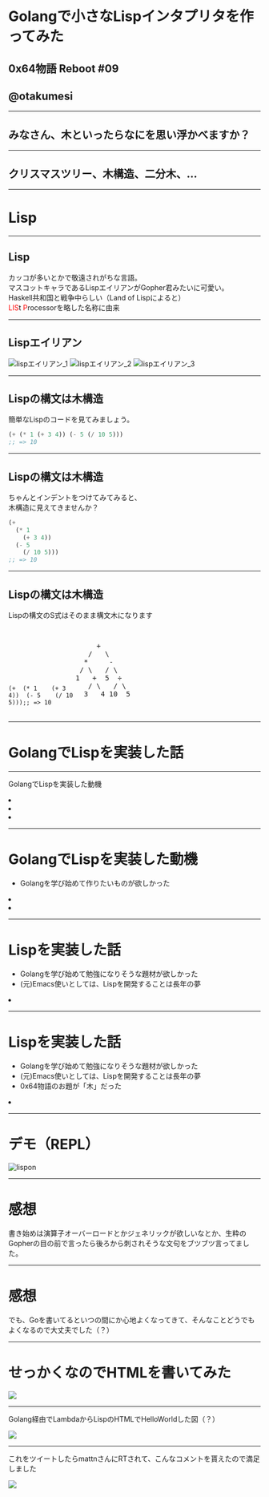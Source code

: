 # Golangで小さなLispインタプリタを作ってみた
## 0x64物語 Reboot \#09
## @otakumesi

---

## みなさん、木といったらなにを思い浮かべますか？

---

## クリスマスツリー、木構造、二分木、...

---

# Lisp

---

## Lisp
カッコが多いとかで敬遠されがちな言語。  
マスコットキャラであるLispエイリアンがGopher君みたいに可愛い。  
Haskell共和国と戦争中らしい（Land of Lispによると）  
<font color="red">LIS</font>t <font color="red">P</font>rocessorを略した名称に由来  

---

## Lispエイリアン

![lispエイリアン_1](./imgs/lisplogo_alien_256.png)
![lispエイリアン_2](./imgs/lisplogo_warning_256.png)
![lispエイリアン_3](./imgs/lisplogo_256.png)

---

## Lispの構文は木構造
簡単なLispのコードを見てみましょう。
```lisp
(+ (* 1 (+ 3 4)) (- 5 (/ 10 5)))
;; => 10
```

---

## Lispの構文は木構造
ちゃんとインデントをつけてみてみると、  
木構造に見えてきませんか？
```lisp
(+
  (* 1
    (+ 3 4))
  (- 5
    (/ 10 5)))
;; => 10
```

---

## Lispの構文は木構造
Lispの構文のS式はそのまま構文木になります

<pre style="width: 130px;display:inline-block;"><code class="lang-lisp hljs"><span class="line">(<span class="hljs-name">+</span></span><span class="line">  (<span class="hljs-name">*</span> <span class="hljs-number">1</span></span><span class="line">    (<span class="hljs-name">+</span> <span class="hljs-number">3</span> <span class="hljs-number">4</span>))</span><span class="line">  (<span class="hljs-name">-</span> <span class="hljs-number">5</span></span><span class="line">    (<span class="hljs-name">/</span> <span class="hljs-number">10</span> <span class="hljs-number">5</span>)))</span><span class="line"><span class="hljs-comment">;; =&gt; 10</span></span></code></pre>

<pre style="width: 130px;display:inline-block;">

     +
   /   \
  *     -
 / \   / \
1   +  5  ÷
   / \   / \
  3   4 10  5

</pre>

---

# GolangでLispを実装した話

---

GolangでLispを実装した動機
<li></li>
<li></li>
<li></li>

---

# GolangでLispを実装した動機

* Golangを学び始めて作りたいものが欲しかった
<li></li>
<li></li>

---

# Lispを実装した話

- Golangを学び始めて勉強になりそうな題材が欲しかった
- (元)Emacs使いとしては、Lispを開発することは長年の夢
<li></li>

---

# Lispを実装した話

- Golangを学び始めて勉強になりそうな題材が欲しかった
- (元)Emacs使いとしては、Lispを開発することは長年の夢
- 0x64物語のお題が「木」だった
<li></li>

---

# デモ（REPL）

![lispon](./imgs/lispon.gif)

---

# 感想

書き始めは演算子オーバーロードとかジェネリックが欲しいなとか、生粋のGopherの目の前で言ったら後ろから刺されそうな文句をブツブツ言ってました。

---

# 感想

でも、Goを書いてるといつの間にか心地よくなってきて、そんなことどうでもよくなるので大丈夫でした（？）

---

# せっかくなのでHTMLを書いてみた
![](./imgs/lisphtml.png)

---

Golang経由でLambdaからLispのHTMLでHelloWorldした図（？）

![](./imgs/helloworld.png)

---

これをツイートしたらmattnさんにRTされて、こんなコメントを貰えたので満足しました

![](./imgs/daretoku.png)
